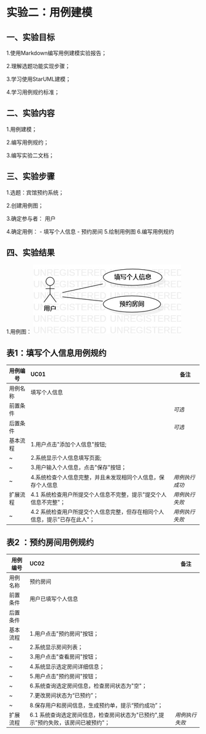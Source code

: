 # 实验二：用例建模

## 一、实验目标

1.使用Markdown编写用例建模实验报告；

2.理解选题功能实现步骤；

3.学习使用StarUML建模；

4.学习用例规约标准；


## 二、实验内容

1.用例建模；

2.编写用例规约；

3.编写实验二文档；


## 三、实验步骤

1.选题：宾馆预约系统；

2.创建用例图；

3.确定参与者：  用户

4.确定用例：
  	  - 填写个人信息
            - 预约房间
5.绘制用例图
6.编写用例规约

## 四、实验结果

1.用例图：
![用例图](./lab2UseCase.jpg)

## 表1：填写个人信息用例规约

用例编号 | UC01 | 备注
-|:-|-
用例名称 | 填写个人信息 |
前置条件 | | *可选*
后置条件 | | *可选*
基本流程 | 1.用户点击"添加个人信息"按钮; | 
~| 2.系统显示个人信息填写页面; |
~| 3.用户输入个人信息，点击"保存"按钮；|
~| 4.系统检查个人信息完整，并且未发现相同个人信息，保存个人信息 | *用例执行成功*
扩展流程 |4.1 系统检查用户所提交个人信息不完整，提示"提交个人信息不完整"；|*用例执行失败*
~ | 4.2 系统检查用户所提交个人信息完整，但存在相同个人信息，提示"已存在此人"；| *用例执行失败*

## 表2 ：预约房间用例规约

用例编号 | UC02 |备注
-|:-|-
用例名称 | 预约房间 |
前置条件 | 用户已填写个人信息 |
后置条件 | |
基本流程 |1.用户点击"预约房间"按钮；|
~| 2.系统显示房间列表；|
~| 3.用户点击"查看房间"按钮； |
~| 4.系统显示选定房间详细信息； |
~| 5.用户点击"预约房间"按钮； |
~| 6.系统查询选定房间信息，检查房间状态为"空"；|
~| 7.更改房间状态为“已预约”； |
~| 8.保存用户和房间信息，生成预约单，提示“预约成功”； |
扩展流程 | 6.1 系统查询选定房间信息，检查房间状态为"已预约",提示"预约失败，该房间已被预约"； | *用例执行失败*
